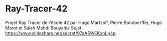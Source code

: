 # Ray-Tracer-42

Projet Ray Tracer de l'école 42 par Hugo Martzolf, Pierre Bondoerffer, Hugo Marot et Salah Mehdi Bouyahia
Sujet: https://www.slideshare.net/secret/97aA5WEKxnLp4p
